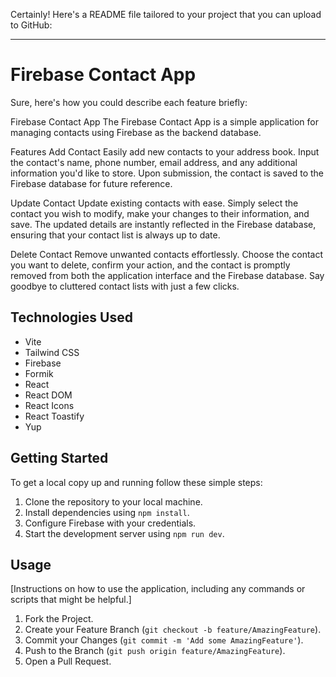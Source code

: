 Certainly! Here's a README file tailored to your project that you can upload to GitHub:

---

# Firebase Contact App


Sure, here's how you could describe each feature briefly:

Firebase Contact App
The Firebase Contact App is a simple application for managing contacts using Firebase as the backend database.

Features
Add Contact
Easily add new contacts to your address book. Input the contact's name, phone number, email address, and any additional information you'd like to store. Upon submission, the contact is saved to the Firebase database for future reference.

Update Contact
Update existing contacts with ease. Simply select the contact you wish to modify, make your changes to their information, and save. The updated details are instantly reflected in the Firebase database, ensuring that your contact list is always up to date.

Delete Contact
Remove unwanted contacts effortlessly. Choose the contact you want to delete, confirm your action, and the contact is promptly removed from both the application interface and the Firebase database. Say goodbye to cluttered contact lists with just a few clicks.

## Technologies Used
- Vite
- Tailwind CSS
- Firebase
- Formik
- React
- React DOM
- React Icons
- React Toastify
- Yup

## Getting Started
To get a local copy up and running follow these simple steps:

1. Clone the repository to your local machine.
2. Install dependencies using `npm install`.
3. Configure Firebase with your credentials.
4. Start the development server using `npm run dev`.

## Usage
[Instructions on how to use the application, including any commands or scripts that might be helpful.]

1. Fork the Project.
2. Create your Feature Branch (`git checkout -b feature/AmazingFeature`).
3. Commit your Changes (`git commit -m 'Add some AmazingFeature'`).
4. Push to the Branch (`git push origin feature/AmazingFeature`).
5. Open a Pull Request.
